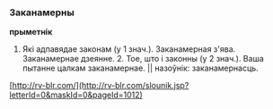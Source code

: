 ### Заканамерны
**прыметнік**

1. Які адпавядае законам (у 1 знач.). Заканамерная з'ява. Заканамернае дзеянне. 2. Тое, што і законны (у 2 знач.). Ваша пытанне цалкам заканамернае. || назоўнік: заканамернасць.

<a rel="author">[http://rv-blr.com/](http://rv-blr.com/slounik.jsp?letterId=0&maskId=0&pageId=1012)</a>
